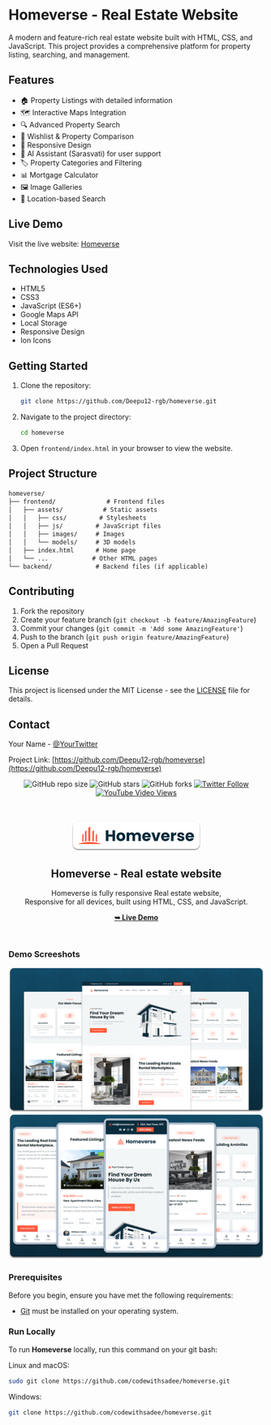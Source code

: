 # Homeverse - Real Estate Website

A modern and feature-rich real estate website built with HTML, CSS, and JavaScript. This project provides a comprehensive platform for property listing, searching, and management.

## Features

- 🏠 Property Listings with detailed information
- 🗺️ Interactive Maps Integration
- 🔍 Advanced Property Search
- 💖 Wishlist & Property Comparison
- 📱 Responsive Design
- 🤖 AI Assistant (Sarasvati) for user support
- 🏷️ Property Categories and Filtering
- 📊 Mortgage Calculator
- 🖼️ Image Galleries
- 📍 Location-based Search

## Live Demo

Visit the live website: [Homeverse](https://Deepu12-rgb.github.io/homeverse/)

## Technologies Used

- HTML5
- CSS3
- JavaScript (ES6+)
- Google Maps API
- Local Storage
- Responsive Design
- Ion Icons

## Getting Started

1. Clone the repository:
   ```bash
   git clone https://github.com/Deepu12-rgb/homeverse.git
   ```

2. Navigate to the project directory:
   ```bash
   cd homeverse
   ```

3. Open `frontend/index.html` in your browser to view the website.

## Project Structure

```
homeverse/
├── frontend/              # Frontend files
│   ├── assets/           # Static assets
│   │   ├── css/         # Stylesheets
│   │   ├── js/         # JavaScript files
│   │   ├── images/     # Images
│   │   └── models/     # 3D models
│   ├── index.html      # Home page
│   └── ...            # Other HTML pages
└── backend/            # Backend files (if applicable)
```

## Contributing

1. Fork the repository
2. Create your feature branch (`git checkout -b feature/AmazingFeature`)
3. Commit your changes (`git commit -m 'Add some AmazingFeature'`)
4. Push to the branch (`git push origin feature/AmazingFeature`)
5. Open a Pull Request

## License

This project is licensed under the MIT License - see the [LICENSE](LICENSE) file for details.

## Contact

Your Name - [@YourTwitter](https://twitter.com/YourTwitter)

Project Link: [https://github.com/Deepu12-rgb/homeverse](https://github.com/Deepu12-rgb/homeverse)

<div align="center">
  
  ![GitHub repo size](https://img.shields.io/github/repo-size/codewithsadee/homeverse)
  ![GitHub stars](https://img.shields.io/github/stars/codewithsadee/homeverse?style=social)
  ![GitHub forks](https://img.shields.io/github/forks/codewithsadee/homeverse?style=social)
[![Twitter Follow](https://img.shields.io/twitter/follow/codewithsadee_?style=social)](https://twitter.com/intent/follow?screen_name=codewithsadee_)
  [![YouTube Video Views](https://img.shields.io/youtube/views/6HZ4nZmU_pE?style=social)](https://youtu.be/6HZ4nZmU_pE)

  <br />
  <br />
  
  <img src="./readme-images/project-logo.png" />

  <h2 align="center">Homeverse - Real estate website</h2>

  Homeverse is fully responsive Real estate website, <br />Responsive for all devices, built using HTML, CSS, and JavaScript.

  <a href="https://codewithsadee.github.io/homeverse/"><strong>➥ Live Demo</strong></a>

</div>

<br />

### Demo Screeshots

![homeverse Desktop Demo](./readme-images/desktop.png "Desktop Demo")
![homeverse Mobile Demo](./readme-images/mobile.png "Mobile Demo")

### Prerequisites

Before you begin, ensure you have met the following requirements:

* [Git](https://git-scm.com/downloads "Download Git") must be installed on your operating system.

### Run Locally

To run **Homeverse** locally, run this command on your git bash:

Linux and macOS:

```bash
sudo git clone https://github.com/codewithsadee/homeverse.git
```

Windows:

```bash
git clone https://github.com/codewithsadee/homeverse.git
```